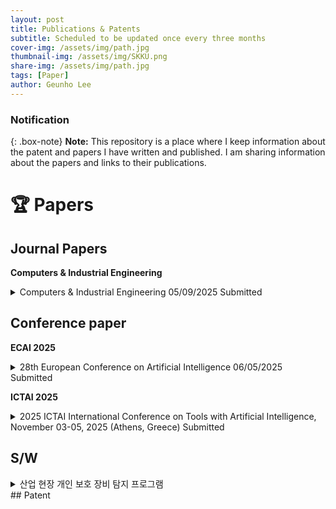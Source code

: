```yaml
---
layout: post
title: Publications & Patents
subtitle: Scheduled to be updated once every three months
cover-img: /assets/img/path.jpg
thumbnail-img: /assets/img/SKKU.png
share-img: /assets/img/path.jpg
tags: [Paper]
author: Geunho Lee
---
```


### Notification
{: .box-note}
**Note:** This repository is a place where I keep information about the patent and papers I have written and published. I am sharing information about the papers and links to their publications.

# 🏆 Papers

## Journal Papers

**Computers & Industrial Engineering**

<details markdown="1">
<summary> Computers & Industrial Engineering 05/09/2025 Submitted </summary>
LLM-AP: LLM-Based Anomaly Prediction with Synthetic Time-Series Data Augmentation
[Link](https://factory.skku.edu/factory/research.do?mode=view&articleNo=205913&article.offset=0&articleLimit=10&srSearchVal=%EC%9D%B4%EA%B7%BC%ED%98%B8)  
</details>

## Conference paper

**ECAI 2025**

<details markdown="1">
<summary> 28th European Conference on Artificial Intelligence 06/05/2025 Submitted </summary>
An Improved YOLOv9-Based Object Detection with Attention Mechanism for Personal Protective Equipment Monitoring in Industrial Environments
[Link](https://factory.skku.edu/factory/research.do?mode=list&article.offset=0&articleLimit=10)  
</details>

**ICTAI 2025**

<details markdown="1">
<summary> 2025 ICTAI International Conference on Tools with Artificial Intelligence, November 03-05, 2025 (Athens, Greece) Submitted </summary>
An Improved YOLOv9-Based Object Detection with Attention Mechanism for Personal Protective Equipment Monitoring in Industrial Environments
[Link](https://factory.skku.edu/factory/research.do?mode=list&article.offset=0&articleLimit=10)  
</details>

## S/W
<details markdown="1">
<summary> 산업 현장 개인 보호 장비 탐지 프로그램 </summary>
-Title of the work(designation): 산업 현장 개인 보호 장비 탐지 프로그램
-Inventor's name: 이근호, 정종필
-Types of Works: 컴퓨터프로그램저작물>응용프로그램>산업용 S/W
-Date of Creation: 2024년 04월 24일
-Date of Registration: 2025년 4월 17일
[Link](https://factory.skku.edu/factory/research.do?mode=view&articleNo=201843&article.offset=0&articleLimit=10&srSearchVal=%EC%9D%B4%EA%B7%BC%ED%98%B8)  
</details>
## Patent
